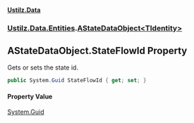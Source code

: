 #### [Ustilz.Data](index.md 'index')
### [Ustilz.Data.Entities](Ustilz.Data.Entities.md 'Ustilz.Data.Entities').[AStateDataObject&lt;TIdentity&gt;](Ustilz.Data.Entities.AStateDataObject_TIdentity_.md 'Ustilz.Data.Entities.AStateDataObject<TIdentity>')

## AStateDataObject<TIdentity>.StateFlowId Property

Gets or sets the state id.

```csharp
public System.Guid StateFlowId { get; set; }
```

#### Property Value
[System.Guid](https://docs.microsoft.com/en-us/dotnet/api/System.Guid 'System.Guid')